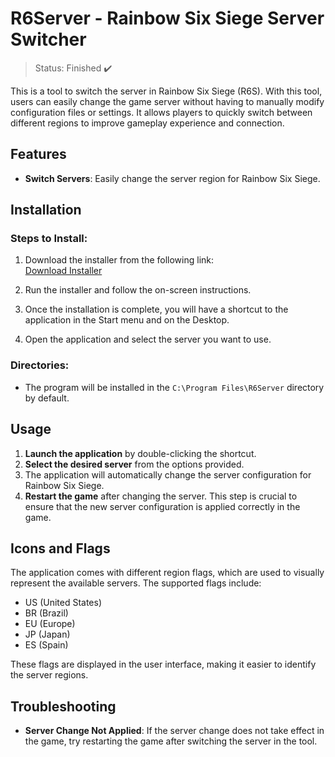 # R6Server - Rainbow Six Siege Server Switcher
> Status: Finished ✔️

This is a tool to switch the server in Rainbow Six Siege (R6S). With this tool, users can easily change the game server without having to manually modify configuration files or settings. It allows players to quickly switch between different regions to improve gameplay experience and connection.

## Features
- **Switch Servers**: Easily change the server region for Rainbow Six Siege.
  
## Installation

### Steps to Install:
1. Download the installer from the following link:  
   [Download Installer](https://drive.google.com/file/d/18aRWIYhpEa3vIBNd-xlTGudptewOsEyP/view?usp=sharing)

2. Run the installer and follow the on-screen instructions.

3. Once the installation is complete, you will have a shortcut to the application in the Start menu and on the Desktop.

4. Open the application and select the server you want to use.

### Directories:
- The program will be installed in the `C:\Program Files\R6Server` directory by default.

## Usage

1. **Launch the application** by double-clicking the shortcut.
2. **Select the desired server** from the options provided.
3. The application will automatically change the server configuration for Rainbow Six Siege.
4. **Restart the game** after changing the server. This step is crucial to ensure that the new server configuration is applied correctly in the game.

## Icons and Flags

The application comes with different region flags, which are used to visually represent the available servers. The supported flags include:
- US (United States)
- BR (Brazil)
- EU (Europe)
- JP (Japan)
- ES (Spain)

These flags are displayed in the user interface, making it easier to identify the server regions.

## Troubleshooting

- **Server Change Not Applied**: If the server change does not take effect in the game, try restarting the game after switching the server in the tool.

